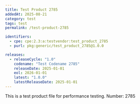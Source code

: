```yaml
---
title: Test Product 2785
addedAt: 2025-08-21
category: test
tags: test
permalink: /test-product-2785

identifiers:
  - cpe: cpe:2.3:a:testvendor:test_product_2785
  - purl: pkg:generic/test_product_2785@1.0.0

releases:
  - releaseCycle: "1.0"
    codename: "Test Codename 2785"
    releaseDate: 2025-01-01
    eol: 2026-01-01
    latest: "1.0.0"
    latestReleaseDate: 2025-01-01
---
```


This is a test product file for performance testing. Number: 2785

